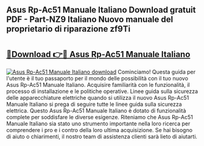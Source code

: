 ## Asus Rp-Ac51 Manuale Italiano Download gratuit PDF - Part-NZ9 Italiano Nuovo manuale del proprietario di riparazione zf9Ti

# <h2><a href="http://dfehg9.blite.top/?on=Asus+Rp-Ac51+Manuale+Italiano">🔗Download 👉🔴 Asus Rp-Ac51 Manuale Italiano</a></h2>

[![Asus Rp-Ac51 Manuale Italiano download](https://i.imgur.com/lujVjoI.png)](http://dfehg9.blite.top/?on=Asus+Rp-Ac51+Manuale+Italiano)
Cominciamo! Questa guida per l'utente è il tuo passaporto per il mondo delle possibilità con il tuo nuovo Asus Rp-Ac51 Manuale Italiano. Acquisire familiarità con le funzionalità, il processo di installazione e le politiche operative. Linee guida sulla sicurezza delle apparecchiature elettriche quando si utilizza il nuovo Asus Rp-Ac51 Manuale Italiano si prega di seguire tutte le linee guida sulla sicurezza elettrica. Questo Asus Rp-Ac51 Manuale Italiano è dotato di funzionalità complete per soddisfare le diverse esigenze. Riteniamo che Asus Rp-Ac51 Manuale Italiano sia stato uno strumento importante nella loro ricerca per comprendere i pro e i contro della loro ultima acquisizione. Se hai bisogno di aiuto o chiarimenti, il nostro team di assistenza clienti sarà lieto di aiutarti.
